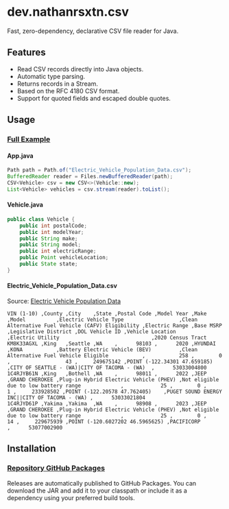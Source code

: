 # dev.nathanrsxtn.csv

Fast, zero-dependency, declarative CSV file reader for Java.

## Features

- Read CSV records directly into Java objects.
- Automatic type parsing.
- Returns records in a Stream.
- Based on the RFC 4180 CSV format.
- Support for quoted fields and escaped double quotes.

## Usage

### [Full Example](https://github.com/nathanrsxtn/java-csv/tree/main/lib/src/example)

#### App.java

```java
Path path = Path.of("Electric_Vehicle_Population_Data.csv");
BufferedReader reader = Files.newBufferedReader(path);
CSV<Vehicle> csv = new CSV<>(Vehicle::new);
List<Vehicle> vehicles = csv.stream(reader).toList();
```

#### Vehicle.java

```java
public class Vehicle {
    public int postalCode;
    public int modelYear;
    public String make;
    public String model;
    public int electricRange;
    public Point vehicleLocation;
    public State state;
}
```

#### Electric_Vehicle_Population_Data.csv

Source: [Electric Vehicle Population Data](https://catalog.data.gov/dataset/electric-vehicle-population-data)
```csv
VIN (1-10) ,County ,City    ,State ,Postal Code ,Model Year ,Make    ,Model          ,Electric Vehicle Type                  ,Clean Alternative Fuel Vehicle (CAFV) Eligibility ,Electric Range ,Base MSRP ,Legislative District ,DOL Vehicle ID ,Vehicle Location                ,Electric Utility                              ,2020 Census Tract
KM8K33AGXL ,King   ,Seattle ,WA    ,      98103 ,      2020 ,HYUNDAI ,KONA           ,Battery Electric Vehicle (BEV)         ,Clean Alternative Fuel Vehicle Eligible           ,           258 ,        0 ,                  43 ,     249675142 ,POINT (-122.34301 47.659185)    ,CITY OF SEATTLE - (WA)|CITY OF TACOMA - (WA)  ,      53033004800
1C4RJYB61N ,King   ,Bothell ,WA    ,      98011 ,      2022 ,JEEP    ,GRAND CHEROKEE ,Plug-in Hybrid Electric Vehicle (PHEV) ,Not eligible due to low battery range             ,            25 ,        0 ,                   1 ,     233928502 ,POINT (-122.20578 47.762405)    ,PUGET SOUND ENERGY INC||CITY OF TACOMA - (WA) ,      53033021804
1C4RJYD61P ,Yakima ,Yakima  ,WA    ,      98908 ,      2023 ,JEEP    ,GRAND CHEROKEE ,Plug-in Hybrid Electric Vehicle (PHEV) ,Not eligible due to low battery range             ,            25 ,        0 ,                  14 ,     229675939 ,POINT (-120.6027202 46.5965625) ,PACIFICORP                                    ,      53077002900
```

## Installation

### [Repository GitHub Packages](https://github.com/nathanrsxtn/java-csv/packages/)

Releases are automatically published to GitHub Packages.
You can download the JAR and add it to your classpath or include it as a dependency using your preferred build tools.
